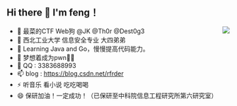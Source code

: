 ## Hi there 👋 I'm feng！
<a href="https://github.com/anuraghazra/github-readme-stats">
  <img align="right" src="https://github-readme-stats.vercel.app/api?username=bfengj&hide=&show_icons=true&theme=radical" />
</a>


- 🔭 最菜的CTF Web狗 @JK @Th0r @Dest0g3
- 🌱 西北工业大学 信息安全专业 大四弟弟
- 👯 Learning Java and Go，慢慢提高代码能力。
- 🤔 梦想着成为pwn👴👴
- 💬 QQ : 3383688993
- 📫 blog : https://blog.csdn.net/rfrder
- ⚡ 听音乐 看小说 吃吃喝喝
- 😄 保研加油！一定成功！（已保研至中科院信息工程研究所第六研究室）











